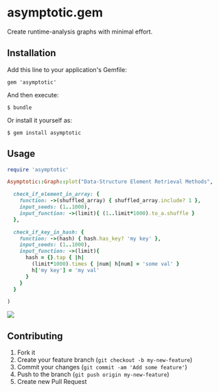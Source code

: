 # asymptotic.gem

Create runtime-analysis graphs with minimal effort.

## Installation

Add this line to your application's Gemfile:

    gem 'asymptotic'

And then execute:

    $ bundle

Or install it yourself as:

    $ gem install asymptotic

## Usage

```ruby
require 'asymptotic'

Asymptotic::Graph::plot("Data-Structure Element Retrieval Methods",

  check_if_element_in_array: {
    function: ->(shuffled_array) { shuffled_array.include? 1 },
    input_seeds: (1..1000),
    input_function: ->(limit){ (1..limit*1000).to_a.shuffle }
  },

  check_if_key_in_hash: {
    function: ->(hash) { hash.has_key? 'my key' },
    input_seeds: (1..1000),
    input_function: ->(limit){
      hash = {}.tap { |h|
        (limit*1000).times { |num| h[num] = 'some val' }
        h['my key'] = 'my val'
      }
    }
  }

)

```
![](http://i.imgur.com/6PN7jCy.png)

## Contributing

1. Fork it
2. Create your feature branch (`git checkout -b my-new-feature`)
3. Commit your changes (`git commit -am 'Add some feature'`)
4. Push to the branch (`git push origin my-new-feature`)
5. Create new Pull Request
